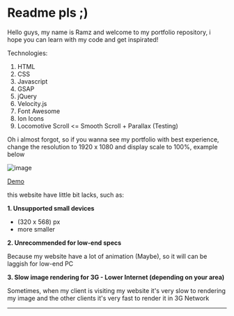 # Readme pls ;)

Hello guys, my name is Ramz and welcome to my portfolio repository, i hope you can learn with my code and get inspirated!

Technologies:
1. HTML
2. CSS
3. Javascript
4. GSAP
5. jQuery
6. Velocity.js
7. Font Awesome
8. Ion Icons
9. Locomotive Scroll <= Smooth Scroll + Parallax (Testing)

Oh i almost forgot, so if you wanna see my portfolio with best experience, change the resolution to 1920 x 1080 and display scale to 100%, example below

![image](https://user-images.githubusercontent.com/97384153/149063086-1a1812f3-9b3d-490d-9013-5dbb501d12a7.png)


[Demo](https://ramadityo.github.io/)

this website have little bit lacks, such as:

**1. Unsupported small devices** 
   - (320 x 568) px
   - more smaller

**2. Unrecommended for low-end specs**

   Because my website have a lot of animation (Maybe), so it will can be laggish for low-end PC

**3. Slow image rendering for 3G - Lower Internet (depending on your area)**
   
   Sometimes, when my client is visiting my website it's very slow to rendering my image and the other clients it's very fast to render it in 3G Network
   
   ---
